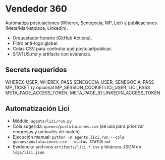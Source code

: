 # Vendedor 360
Automatiza postulaciones (Wherex, Senegocia, MP, Lici) y publicaciones (Meta/Marketplace, LinkedIn).
- Orquestador horario (GitHub Actions).
- Filtro anti-logo global.
- Colas CSV para controlar qué postular/publicar.
- STATUS.md y artifacts con evidencia.

## Secrets requeridos
WHEREX_USER, WHEREX_PASS
SENEGOCIA_USER, SENEGOCIA_PASS
MP_TICKET (y opcional MP_SESSION_COOKIE)
LICI_USER, LICI_PASS
META_PAGE_ACCESS_TOKEN, META_PAGE_ID
LINKEDIN_ACCESS_TOKEN

## Automatización Lici
- Módulo: `agents/lici/run.py`
- Cola sugerida: `queues/postulaciones.csv` (se usa para priorizar empresas y umbrales de match).
- Ejecución manual: `python -m agents.lici.run --cola queues/postulaciones.csv --status STATUS.md`
- Evidencia: archivos `artifacts/lici_*.csv` y bitácora JSON en `logs/lici.json`.

